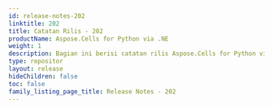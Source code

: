 ```yaml
---
id: release-notes-202
linktitle: 202
title: Catatan Rilis - 202
productName: Aspose.Cells for Python via .NE
weight: 1
description: Bagian ini berisi catatan rilis Aspose.Cells for Python via .NET untuk tahun 2023. Dalam catatan rilis ini, kami menerbitkan daftar masalah yang telah diperbaiki dalam versi saat ini, serta API publik dan perubahan perilaku
type: repositor
layout: release
hideChildren: false
toc: false
family_listing_page_title: Release Notes - 202
---
```


